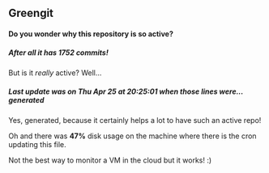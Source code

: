 ## Greengit

#### Do you wonder why this repository is so active?

##### After all it has 1752 commits!

But is it *really* active? Well...

##### Last update was on Thu Apr 25 at 20:25:01 when those lines were... generated

Yes, generated, because it certainly helps a lot to have such an active repo!

Oh and there was **47%** disk usage on the machine
where there is the cron updating this file.

Not the best way to monitor a VM in the cloud but it works! :)
